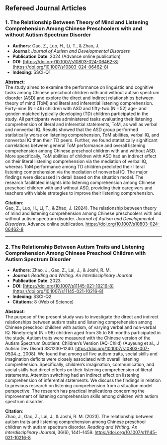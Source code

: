 ## Refereed Journal Articles

### 1. The Relationship Between Theory of Mind and Listening Comprehension Among Chinese Preschoolers with and without Autism Spectrum Disorder
- **Authors**: Gao, Z., Luo, H., Li, T., & Zhao, J.
- **Journal**: *Journal of Autism and Developmental Disorders*
- **Publication Date**: 2024 (Advance online publication)
- **DOI**: [https://doi.org/10.1007/s10803-024-06462-8](https://doi.org/10.1007/s10803-024-06462-8)
- **Indexing**: SSCI-Q1

**Abstract**:  
The study aimed to examine the performance on linguistic and cognitive tasks among Chinese preschool children with and without autism spectrum disorder (ASD) and explore the direct and indirect relationships between theory of mind (ToM) and literal and inferential listening comprehension. Forty-nine (N = 49) children with ASD and fifty-two (N = 52) age- and gender-matched typically developing (TD) children participated in the study. All participants were administered tasks evaluating their listening comprehension of literal and inferential statements, ToM, as well as verbal and nonverbal IQ. Results showed that the ASD group performed statistically worse on listening comprehension, ToM abilities, verbal IQ, and nonverbal IQ than their TD peers. Further, we found statistically significant correlations between general ToM performance and overall listening comprehension among Chinese preschool children with and without ASD. More specifically, ToM abilities of children with ASD had an indirect effect on their literal listening comprehension via the mediation of verbal IQ, whereas ToM performance among TD children predicted their literal listening comprehension via the mediation of nonverbal IQ. The major findings were discussed in detail based on the situation model. The research facilitated insights into listening comprehension among Chinese preschool children with and without ASD, providing their caregivers and teachers with viable strategies to improve their listening comprehension.

**Citation**:  
Gao, Z., Luo, H., Li, T., & Zhao, J. (2024). The relationship between theory of mind and listening comprehension among Chinese preschoolers with and without autism spectrum disorder. *Journal of Autism and Developmental Disorders*. Advance online publication. https://doi.org/10.1007/s10803-024-06462-8

---

### 2. The Relationship Between Autism Traits and Listening Comprehension Among Chinese Preschool Children with Autism Spectrum Disorder
- **Authors**: Zhao, J., Gao, Z., Lai, J., & Joshi, R. M.
- **Journal**: *Reading and Writing: An Interdisciplinary Journal*
- **Publication Date**: 2023
- **DOI**: [https://doi.org/10.1007/s11145-021-10216-8](https://doi.org/10.1007/s11145-021-10216-8)
- **Indexing**: SSCI-Q2
- **Citations**: 8 (Web of Science)

**Abstract**:  
The purpose of the present study was to investigate the direct and indirect relationships between autism traits and listening comprehension among Chinese preschool children with autism, of varying verbal and non-verbal IQ. Ninety-eight (N = 98) children aged from 35 to 86 months participated in the study. Autism traits were measured with the Chinese version of the Autism Spectrum Quotient: Children’s Version (AQ-Child) (Auyeung et al., J Autism Dev Disord 38:1230–1240. https://doi.org/10.1007/s10803-007-0504-z, 2008). We found that among all five autism traits, social skills and imagination deficits were closely associated with overall listening comprehension. Specifically, children’s imagination, communication, and social skills had direct effects on their listening comprehension of literal statements. Attention switching had an indirect effect on listening comprehension of inferential statements. We discuss the findings in relation to previous research on listening comprehension from a situation model perspective. The research has practical implications concerning the improvement of listening comprehension skills among children with autism spectrum disorder.


**Citation**:  
Zhao, J., Gao, Z., Lai, J., & Joshi, R. M. (2023). The relationship between autism traits and listening comprehension among Chinese preschool children with autism spectrum disorder. *Reading and Writing: An Interdisciplinary Journal*, 36(6), 1441–1459. https://doi.org/10.1007/s11145-021-10216-8
